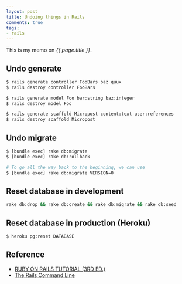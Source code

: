 ```yaml
---
layout: post
title: Undoing things in Rails
comments: true
tags:
- rails
---
```


This is my memo on *{{ page.title }}*.

 

## Undo generate

```bash
$ rails generate controller FooBars baz quux
$ rails destroy controller FooBars

$ rails generate model Foo bar:string baz:integer
$ rails destroy model Foo

$ rails generate scaffold Micropost content:text user:references
$ rails destroy scaffold Micropost
```

## Undo migrate

```bash
$ [bundle exec] rake db:migrate
$ [bundle exec] rake db:rollback

# To go all the way back to the beginning, we can use
$ [bundle exec] rake db:migrate VERSION=0
```


## Reset database in development

```bash
rake db:drop && rake db:create && rake db:migrate && rake db:seed
```


## Reset database in production (Heroku)

```bash
$ heroku pg:reset DATABASE
```


## Reference
- [RUBY ON RAILS TUTORIAL (3RD ED.)](https://www.railstutorial.org/book/static_pages#sidebar-undoing_things)
- [The Rails Command Line](http://guides.rubyonrails.org/command_line.html)
